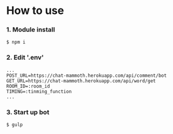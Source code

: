 # How to use

### 1. Module install

```
$ npm i
```

### 2. Edit '.env'

```
...
POST_URL=https://chat-mammoth.herokuapp.com/api/comment/bot
GET_URL=https://chat-mammoth.herokuapp.com/api/word/get
ROOM_ID=:room_id
TIMING=:tinming_function
...
```

### 3. Start up bot

```
$ gulp
```